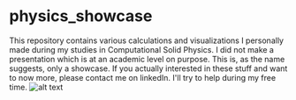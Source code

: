 # physics_showcase
This repository contains various calculations and visualizations I personally made during my studies in Computational Solid Physics. I did not make a presentation which is at an academic level on purpose. This is, as the name suggests, only a showcase. If you actually interested in these stuff and want to now more, please contact me on linkedIn. I'll try to help during my free time.
![alt text](https://github.com/[kantarelis]/[physics_showcase]/banddiagram/infinite_phonon_crystal.pdf?raw=true)
